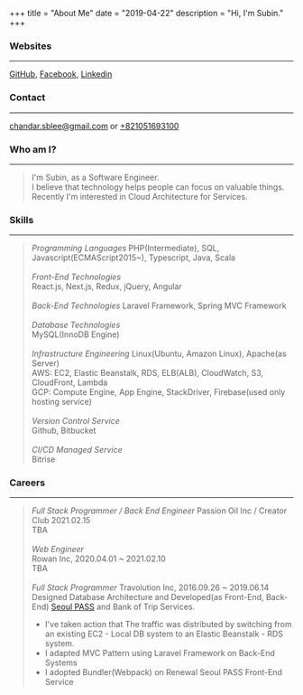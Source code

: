 +++
title = "About Me"
date = "2019-04-22"
description = "Hi, I'm Subin."
+++

### Websites

---

[GitHub](https://github.com/palbangmiyine),
[Facebook](https://www.facebook.com/subux.chandar),
[Linkedin](https://www.linkedin.com/in/subin-lee-50875b128/)

### Contact

---

[chandar.sblee@gmail.com](mailto:chandar.sblee@gmail.com) or [+821051693100](sms:+821051693100)

### Who am I?

---

> I'm Subin, as a Software Engineer.  
> I believe that technology helps people can focus on valuable things.  
> Recently I'm interested in Cloud Architecture for Services.

### Skills

---

> *Programming Languages*
> PHP(Intermediate), SQL, Javascript(ECMAScript2015~), Typescript, Java, Scala <br><br> 
> *Front-End Technologies*  
> React.js, Next.js, Redux, jQuery, Angular <br><br> 
> *Back-End Technologies* 
> Laravel Framework, Spring MVC Framework <br><br> 
> *Database Technologies*  
> MySQL(InnoDB Engine) <br><br> 
> *Infrastructure Engineering*
> Linux(Ubuntu, Amazon Linux), Apache(as Server) <br>
> AWS: EC2, Elastic Beanstalk, RDS, ELB(ALB), CloudWatch, S3, CloudFront, Lambda <br>
> GCP: Compute Engine, App Engine, StackDriver, Firebase(used only hosting service) <br><br> 
> *Version Control Service*  
> Github, Bitbucket <br><br> 
> *CI/CD Managed Service*  
> Bitrise

### Careers

---

> *Full Stack Programmer / Back End Engineer*
> Passion Oil Inc / Creator Club 2021.02.15 <br>
> TBA<br><br>
> *Web Engineer*  
> Rowan Inc, 2020.04.01 ~ 2021.02.10<br>
> TBA <br><br>
> *Full Stack Programmer*
> Travolution Inc, 2016.09.26 ~ 2019.06.14  
> Designed Database Architecture and Developed(as Front-End, Back-End) <a href="https://www.seoultravelpass.com" target="_blank">Seoul PASS</a> and Bank of Trip Services.<br>
>
> <ul><li>I've taken action that The traffic was distributed by switching from an existing EC2 - Local DB system to an Elastic Beanstalk - RDS system.</li><li>I adapted MVC Pattern using Laravel Framework on Back-End Systems</li><li>I adopted Bundler(Webpack) on Renewal Seoul PASS Front-End Service</li><ul>
